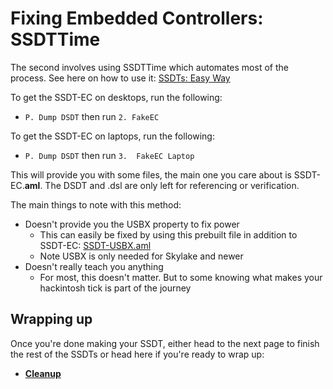 # Fixing Embedded Controllers: SSDTTime

The second involves using SSDTTime which automates most of the process. See here on how to use it: [SSDTs: Easy Way](/ssdt-methods/ssdt-easy.md)

To get the SSDT-EC on desktops, run the following:

* `P. Dump DSDT` then run `2. FakeEC`

To get the SSDT-EC on laptops, run the following:

* `P. Dump DSDT` then run `3.  FakeEC Laptop`

This will provide you with some files, the main one you care about is SSDT-EC.**aml**. The DSDT and .dsl are only left for referencing or verification.

The main things to note with this method:

* Doesn't provide you the USBX property to fix power
  * This can easily be fixed by using this prebuilt file in addition to SSDT-EC: [SSDT-USBX.aml](https://github.com/dortania/OpenCore-Post-Install/blob/master/extra-files/SSDT-USBX.aml)
  * Note USBX is only needed for Skylake and newer
* Doesn't really teach you anything
  * For most, this doesn't matter. But to some knowing what makes your hackintosh tick is part of the journey

## Wrapping up

Once you're done making your SSDT, either head to the next page to finish the rest of the SSDTs or head here if you're ready to wrap up:

* [**Cleanup**](/cleanup.md)

